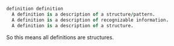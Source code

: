 
```coffee
definition definition
  A definition is a description of a structure/pattern.
  A definition is a description of recognizable information.
  A definition is a description of a structure.
```

So this means all definitions are structures.
